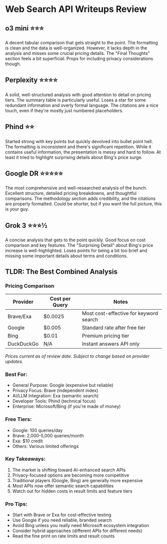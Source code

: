 # Web Search API Writeups Review

## o3 mini ⭐⭐⭐
A decent tabular comparison that gets straight to the point. The formatting is clean and the data is well-organized. However, it lacks depth in the analysis and misses some crucial pricing details. The "Final Thoughts" section feels a bit superficial. Props for including privacy considerations though.

## Perplexity ⭐⭐⭐⭐
A solid, well-structured analysis with good attention to detail on pricing tiers. The summary table is particularly useful. Loses a star for some redundant information and overly formal language. The citations are a nice touch, even if they're mostly just numbered placeholders.

## Phind ⭐⭐
Started strong with key points but quickly devolved into bullet point hell. The formatting is inconsistent and there's significant repetition. While it contains useful information, the presentation is messy and hard to follow. At least it tried to highlight surprising details about Bing's price surge.

## Google DR ⭐⭐⭐⭐⭐
The most comprehensive and well-researched analysis of the bunch. Excellent structure, detailed pricing breakdowns, and thoughtful comparisons. The methodology section adds credibility, and the citations are properly formatted. Could be shorter, but if you want the full picture, this is your guy.

## Grok 3 ⭐⭐⭐½
A concise analysis that gets to the point quickly. Good focus on cost comparison and key features. The "Surprising Detail" about Bing's price increase is well-highlighted. Loses points for being a bit too brief and missing some important details about terms and conditions.

## TLDR: The Best Combined Analysis
### Pricing Comparison
| Provider    | Cost per Query | Notes                                    |
|-------------|----------------|------------------------------------------|
| Brave/Exa   | $0.0025       | Most cost-effective for keyword search   |
| Google      | $0.005        | Standard rate after free tier            |
| Bing        | $0.01         | Premium pricing tier                     |
| DuckDuckGo  | N/A           | Instant answers API only                 |

*Prices current as of review date. Subject to change based on provider updates.*

### Best For:
- General Purpose: Google (expensive but reliable)
- Privacy Focus: Brave (independent index)
- AI/LLM Integration: Exa (semantic search)
- Developer Tools: Phind (technical focus)
- Enterprise: Microsoft/Bing (if you're made of money)

### Free Tiers:
- Google: 100 queries/day
- Brave: 2,000-5,000 queries/month
- Exa: $10 credit
- Others: Various limited offerings

### Key Takeaways:
1. The market is shifting toward AI-enhanced search APIs
2. Privacy-focused options are becoming more competitive
3. Traditional players (Google, Bing) are generally more expensive
4. Most APIs now offer semantic search capabilities
5. Watch out for hidden costs in result limits and feature tiers

### Pro Tips:
- Start with Brave or Exa for cost-effective testing
- Use Google if you need reliable, branded search
- Avoid Bing unless you really need Microsoft ecosystem integration
- Consider hybrid approaches (different APIs for different needs)
- Read the fine print on rate limits and result counts